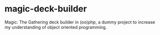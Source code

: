 magic-deck-builder
==================

Magic: The Gathering deck builder in (oo)php, a dummy project to increase my understanding of object oriented programming.
